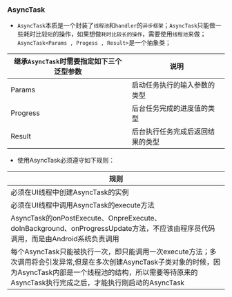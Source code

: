 ### AsyncTask
+ `AsyncTask`本质是一个封装了`线程池`和`handler`的`异步框架`；`AsyncTask`只能做一些耗时比较`短`的操作，如果想做`耗时比较长的操作`，需要使用`线程池`来做；`AsyncTask<Params , Progess , Result>`是一个抽象类；

|继承`AsyncTask`时需要指定如下三个泛型参数|说明|
|------|------|
|Params|启动任务执行的输入参数的类型|
|Progress|后台任务完成的进度值的类型|
|Result|后台执行任务完成后返回结果的类型|

+ 使用AsyncTask必须遵守如下规则：

|规则|
|------|
|必须在UI线程中创建AsyncTask的实例|
|必须在UI线程中调用AsyncTask的execute方法|
|AsyncTask的onPostExecute、OnpreExecute、doInBackground、onProgressUpdate方法，不应该由程序员代码调用，而是由Android系统负责调用|
|每个AsyncTask只能被执行一次，即只能调用一次execute方法；多次调用将会引发异常,但是在多次创建AsyncTask子类对象的时候，因为AsyncTask内部是一个线程池的结构，所以需要等待原来的AsyncTask执行完成之后，才能执行刚启动的AsyncTask|

